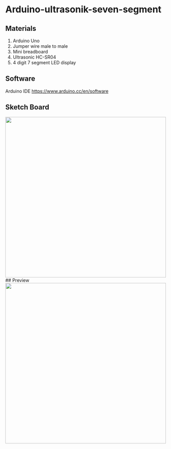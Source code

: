 # Arduino-ultrasonik-seven-segment
## Materials
1. Arduino Uno
2. Jumper wire male to male
3. Mini breadboard
4. Ultrasonic HC-SR04
5. 4 digit 7 segment LED display
## Software
Arduino IDE https://www.arduino.cc/en/software
## Sketch Board
<img src="https://user-images.githubusercontent.com/49663880/111030162-60f80e80-8433-11eb-9185-a40841beaaa6.png" data-canonical-src="https://gyazo.com/eb5c5741b6a9a16c692170a41a49c858.png" width="500"/>
## Preview
<img src="https://user-images.githubusercontent.com/49663880/111030204-97358e00-8433-11eb-9324-bd618e3d3e2a.jpeg" data-canonical-src="https://gyazo.com/eb5c5741b6a9a16c692170a41a49c858.png" width="500"/>
